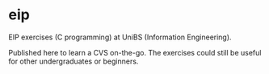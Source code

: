 # eip
EIP exercises (C programming) at UniBS (Information Engineering).

Published here to learn a CVS on-the-go. The exercises could still be useful for other undergraduates or beginners.
